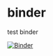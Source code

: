 # binder
test binder


[![Binder](https://mybinder.org/badge_logo.svg)](https://mybinder.org/v2/gh/sequana/binder/HEAD)

